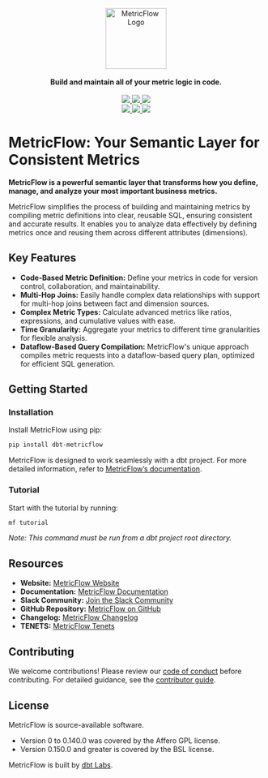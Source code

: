 <p align="center">
  <a target="_blank" href="https://transform.co/metricflow">
    <picture>
      <img  alt="MetricFlow Logo" src="https://github.com/dbt-labs/metricflow/raw/main/assets/MetricFlow_logo.png" width="auto" height="120">
    </picture>
  </a>
  <br /><br />
  <b>Build and maintain all of your metric logic in code.</b>
  <br /><br />
  <a target="_blank" href="https://twitter.com/dbt_labs">
    <img src="https://img.shields.io/twitter/follow/dbt_labs?labelColor=image.png&color=163B36&logo=twitter&style=flat">
  </a>
  <a target="_blank" href="https://www.getdbt.com/community/">
    <img src="https://img.shields.io/badge/Slack-join-163B36">
  </a>
  <a target="_blank" href="https://github.com/dbt-labs/metricflow">
    <img src="https://img.shields.io/github/stars/dbt-labs/metricflow?labelColor=image.png&color=163B36&logo=github">
  </a>
  <br />
  <a target="_blank" href="https://github.com/dbt-labs/metricflow/blob/master/LICENSE">
    <img src="https://img.shields.io/pypi/l/metricflow?color=163B36&logo=AGPL-3.0">
  </a>
  <a target="_blank" href="https://pypi.org/project/metricflow/">
    <img src="https://img.shields.io/pypi/v/metricflow?labelColor=&color=163B36">
  </a>
  <img src="https://img.shields.io/pypi/pyversions/metricflow?labelColor=&color=163B36">
</p>

# MetricFlow: Your Semantic Layer for Consistent Metrics

**MetricFlow is a powerful semantic layer that transforms how you define, manage, and analyze your most important business metrics.**

MetricFlow simplifies the process of building and maintaining metrics by compiling metric definitions into clear, reusable SQL, ensuring consistent and accurate results. It enables you to analyze data effectively by defining metrics once and reusing them across different attributes (dimensions).

## Key Features

*   **Code-Based Metric Definition:** Define your metrics in code for version control, collaboration, and maintainability.
*   **Multi-Hop Joins:** Easily handle complex data relationships with support for multi-hop joins between fact and dimension sources.
*   **Complex Metric Types:**  Calculate advanced metrics like ratios, expressions, and cumulative values with ease.
*   **Time Granularity:** Aggregate your metrics to different time granularities for flexible analysis.
*   **Dataflow-Based Query Compilation:** MetricFlow's unique approach compiles metric requests into a dataflow-based query plan, optimized for efficient SQL generation.

## Getting Started

### Installation

Install MetricFlow using pip:

```bash
pip install dbt-metricflow
```

MetricFlow is designed to work seamlessly with a dbt project. For more detailed information, refer to [MetricFlow’s documentation](https://docs.getdbt.com/docs/build/build-metrics-intro).

### Tutorial

Start with the tutorial by running:

```bash
mf tutorial
```
*Note: This command must be run from a dbt project root directory.*

## Resources

*   **Website:** [MetricFlow Website](https://transform.co/metricflow)
*   **Documentation:** [MetricFlow Documentation](https://docs.getdbt.com/docs/build/build-metrics-intro)
*   **Slack Community:** [Join the Slack Community](https://www.getdbt.com/community/)
*   **GitHub Repository:** [MetricFlow on GitHub](https://github.com/dbt-labs/metricflow)
*   **Changelog:** [MetricFlow Changelog](https://github.com/dbt-labs/metricflow/blob/main/CHANGELOG.md)
*   **TENETS:** [MetricFlow Tenets](https://github.com/dbt-labs/metricflow/blob/main/TENETS.md)

## Contributing

We welcome contributions! Please review our [code of conduct](https://docs.getdbt.com/community/resources/code-of-conduct) before contributing. For detailed guidance, see the [contributor guide](https://github.com/dbt-labs/metricflow/blob/main/CONTRIBUTING.md).

## License

MetricFlow is source-available software.

*   Version 0 to 0.140.0 was covered by the Affero GPL license.
*   Version 0.150.0 and greater is covered by the BSL license.

MetricFlow is built by [dbt Labs](https://www.getdbt.com/).